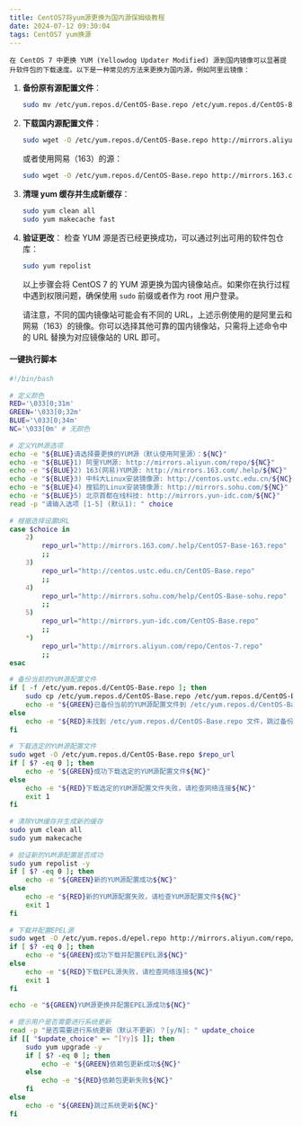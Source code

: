 ```yaml
---
title: CentOS7将yum源更换为国内源保姆级教程
date: 2024-07-12 09:30:04
tags: CentOS7 yum换源
---
```


	在 CentOS 7 中更换 YUM (Yellowdog Updater Modified) 源到国内镜像可以显著提升软件包的下载速度。以下是一种常见的方法来更换为国内源，例如阿里云镜像：

1. **备份原有源配置文件**：
   ```sh
   sudo mv /etc/yum.repos.d/CentOS-Base.repo /etc/yum.repos.d/CentOS-Base.repo.backup
   ```
2. **下载国内源配置文件**：
   ```sh
   sudo wget -O /etc/yum.repos.d/CentOS-Base.repo http://mirrors.aliyun.com/repo/Centos-7.repo
   ```
   
   或者使用网易（163）的源：
   ```sh
   sudo wget -O /etc/yum.repos.d/CentOS-Base.repo http://mirrors.163.com/.help/CentOS7-Base-163.repo
   ```
3. **清理 yum 缓存并生成新缓存**：
   ```sh
   sudo yum clean all
   sudo yum makecache fast
   ```
4. **验证更改**：
检查 YUM 源是否已经更换成功，可以通过列出可用的软件包仓库：
   ```sh
   sudo yum repolist
   ```

	以上步骤会将 CentOS 7 的 YUM 源更换为国内镜像站点。如果你在执行过程中遇到权限问题，确保使用 `sudo` 前缀或者作为 root 用户登录。

	请注意，不同的国内镜像站可能会有不同的 URL，上述示例使用的是阿里云和网易（163）的镜像。你可以选择其他可靠的国内镜像站，只需将上述命令中的 URL 替换为对应镜像站的 URL 即可。

#### 一键执行脚本

```sh
#!/bin/bash
 
# 定义颜色
RED='\033[0;31m'
GREEN='\033[0;32m'
BLUE='\033[0;34m'
NC='\033[0m' # 无颜色
 
# 定义YUM源选项
echo -e "${BLUE}请选择要更换的YUM源（默认使用阿里源）：${NC}"
echo -e "${BLUE}1) 阿里YUM源: http://mirrors.aliyun.com/repo/${NC}"
echo -e "${BLUE}2) 163(网易)YUM源: http://mirrors.163.com/.help/${NC}"
echo -e "${BLUE}3) 中科大Linux安装镜像源: http://centos.ustc.edu.cn/${NC}"
echo -e "${BLUE}4) 搜狐的Linux安装镜像源: http://mirrors.sohu.com/${NC}"
echo -e "${BLUE}5) 北京首都在线科技: http://mirrors.yun-idc.com/${NC}"
read -p "请输入选项 [1-5] (默认1): " choice
 
# 根据选择设置URL
case $choice in
    2)
        repo_url="http://mirrors.163.com/.help/CentOS7-Base-163.repo"
        ;;
    3)
        repo_url="http://centos.ustc.edu.cn/CentOS-Base.repo"
        ;;
    4)
        repo_url="http://mirrors.sohu.com/help/CentOS-Base-sohu.repo"
        ;;
    5)
        repo_url="http://mirrors.yun-idc.com/CentOS-Base.repo"
        ;;
    *)
        repo_url="http://mirrors.aliyun.com/repo/Centos-7.repo"
        ;;
esac
 
# 备份当前的YUM源配置文件
if [ -f /etc/yum.repos.d/CentOS-Base.repo ]; then
    sudo cp /etc/yum.repos.d/CentOS-Base.repo /etc/yum.repos.d/CentOS-Base.repo.bak
    echo -e "${GREEN}已备份当前的YUM源配置文件到 /etc/yum.repos.d/CentOS-Base.repo.bak${NC}"
else
    echo -e "${RED}未找到 /etc/yum.repos.d/CentOS-Base.repo 文件，跳过备份步骤${NC}"
fi
 
# 下载选定的YUM源配置文件
sudo wget -O /etc/yum.repos.d/CentOS-Base.repo $repo_url
if [ $? -eq 0 ]; then
    echo -e "${GREEN}成功下载选定的YUM源配置文件${NC}"
else
    echo -e "${RED}下载选定的YUM源配置文件失败，请检查网络连接${NC}"
    exit 1
fi
 
# 清除YUM缓存并生成新的缓存
sudo yum clean all
sudo yum makecache
 
# 验证新的YUM源配置是否成功
sudo yum repolist -y
if [ $? -eq 0 ]; then
    echo -e "${GREEN}新的YUM源配置成功${NC}"
else
    echo -e "${RED}新的YUM源配置失败，请检查YUM源配置文件${NC}"
    exit 1
fi
 
# 下载并配置EPEL源
sudo wget -O /etc/yum.repos.d/epel.repo http://mirrors.aliyun.com/repo/epel-7.repo
if [ $? -eq 0 ]; then
    echo -e "${GREEN}成功下载并配置EPEL源${NC}"
else
    echo -e "${RED}下载EPEL源失败，请检查网络连接${NC}"
    exit 1
fi
 
echo -e "${GREEN}YUM源更换并配置EPEL源成功${NC}"
 
# 提示用户是否需要进行系统更新
read -p "是否需要进行系统更新（默认不更新）？[y/N]: " update_choice
if [[ "$update_choice" =~ ^[Yy]$ ]]; then
    sudo yum upgrade -y
    if [ $? -eq 0 ]; then
        echo -e "${GREEN}依赖包更新成功${NC}"
    else
        echo -e "${RED}依赖包更新失败${NC}"
    fi
else
    echo -e "${GREEN}跳过系统更新${NC}"
fi
```